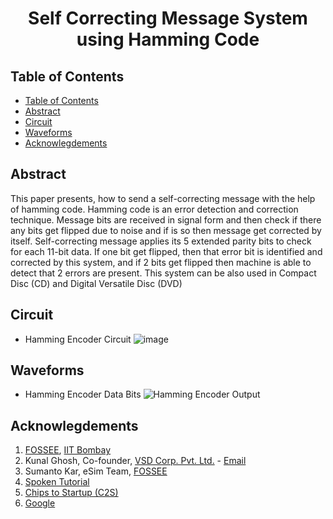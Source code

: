 <h1 align="center"> Self Correcting Message System<br>using Hamming Code </h1>

## Table of Contents
<!-- START doctoc generated TOC please keep comment here to allow auto update -->
<!-- DON'T EDIT THIS SECTION, INSTEAD RE-RUN doctoc TO UPDATE -->

- [Table of Contents](#table-of-contents)
- [Abstract](#abstract)
- [Circuit](#circuit)
- [Waveforms](#waveforms)
- [Acknowlegdements](#acknowlegdements)

<!-- END doctoc generated TOC please keep comment here to allow auto update -->

## Abstract
This paper presents, how to send a self-correcting
message with the help of hamming code. Hamming code is
an error detection and correction technique. Message bits
are received in signal form and then check if there any bits
get flipped due to noise and if is so then message get
corrected by itself. Self-correcting message applies its 5
extended parity bits to check for each 11-bit data. If one bit
get flipped, then that error bit is identified and corrected by
this system, and if 2 bits get flipped then machine is able to
detect that 2 errors are present. This system can be also used
in Compact Disc (CD) and Digital Versatile Disc (DVD)

## Circuit
* Hamming Encoder Circuit
![image](https://user-images.githubusercontent.com/66154908/194748814-c8b815d2-48fe-4598-82af-caf49ff48464.png)



## Waveforms

* Hamming Encoder Data Bits
![Hamming Encoder Output](https://user-images.githubusercontent.com/66154908/194748906-7bcb3f5d-7ddc-4167-a585-4aab6b26c9b3.jpg)




## Acknowlegdements
1. [FOSSEE](https://fossee.in/), [IIT Bombay](http://iitb.ac.in/)
2. Kunal Ghosh, Co-founder, [VSD Corp. Pvt. Ltd.](https://www.vlsisystemdesign.com/) - [Email](kunalpghosh@gmail.com)
3. Sumanto Kar, eSim Team, [FOSSEE](https://fossee.in/)
4. [Spoken Tutorial](https://spoken-tutorial.org/)
5. [Chips to Startup (C2S)](https://www.c2s.gov.in/)
6. [Google](https://www.google.co.in/)